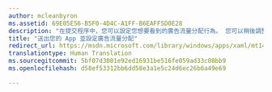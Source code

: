 ```yaml
---
author: mcleanbyron
ms.assetid: 69E05E56-B5F0-4D4C-A1FF-B6EAFF5D0E28
description: "在提交程序中，您可以設定您想要看到的廣告流量分配行為。 您可以稍後調整此行為，而不需要變更程式碼或送出新套件。"
title: "送出您的 App 並設定廣告流量分配"
redirect_url: https://msdn.microsoft.com/library/windows/apps/xaml/mt149935.aspx
translationtype: Human Translation
ms.sourcegitcommit: 5bf07d3001e92ed16931be516fe059ad33c08bb9
ms.openlocfilehash: d58ef53312bb6dd58e3a1e5c24d6ec26b6a49e69

---
```





<!--HONumber=Aug16_HO3-->


